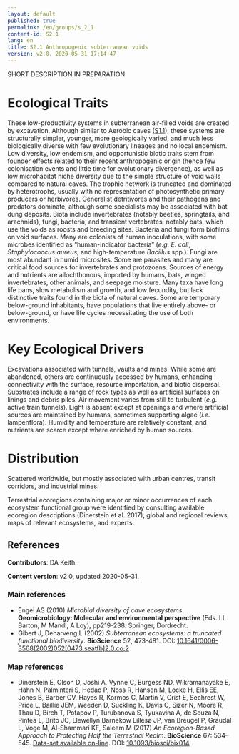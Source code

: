 ```yaml
---
layout: default
published: true
permalink: /en/groups/s_2_1
content-id: S2.1
lang: en
title: S2.1 Anthropogenic subterranean voids
version: v2.0, 2020-05-31 17:14:47
---
```


SHORT DESCRIPTION IN PREPARATION

# Ecological Traits
 
These low-productivity systems in subterranean air-filled voids are created by excavation. Although similar to Aerobic caves ([S1.1](/explore/groups/S1.1)), these systems are structurally simpler, younger, more geologically varied, and much less biologically diverse with few evolutionary lineages and no local endemism. Low diversity, low endemism, and opportunistic biotic traits stem from founder effects related to their recent anthropogenic origin (hence few colonisation events and little time for evolutionary divergence), as well as low microhabitat niche diversity due to the simple structure of void walls compared to natural caves. The trophic network is truncated and dominated by heterotrophs, usually with no representation of photosynthetic primary producers or herbivores. Generalist detritivores and their pathogens and predators dominate, although some specialists may be associated with bat dung deposits. Biota include invertebrates (notably beetles, springtails, and arachnids), fungi, bacteria, and transient vertebrates, notably bats, which use the voids as roosts and breeding sites. Bacteria and fungi form biofilms on void surfaces. Many are colonists of human inoculations, with some microbes identified as “human-indicator bacteria” (<i>e.g.</i> <i>E. coli</i>, <i>Staphylococcus aureus</i>, and high-temperature <i>Bacillus</i> spp.). Fungi are most abundant in humid microsites. Some are parasites and many are critical food sources for invertebrates and protozoans. Sources of energy and nutrients are allochthonous, imported by humans, bats, winged invertebrates, other animals, and seepage moisture. Many taxa have long life pans, slow metabolism and growth, and low fecundity, but lack distinctive traits found in the biota of natural caves. Some are temporary below-ground inhabitants, have populations that live entirely above- or below-ground, or have life cycles necessitating the use of both environments. 
 
# Key Ecological Drivers
 
Excavations associated with tunnels, vaults and mines. While some are abandoned, others are continuously accessed by humans, enhancing connectivity with the surface, resource importation, and biotic dispersal. Substrates include a range of rock types as well as artificial surfaces on linings and debris piles. Air movement varies from still to turbulent (<i>e.g.</i> active train tunnels). Light is absent except at openings and where artificial sources are maintained by humans, sometimes supporting algae (<i>i.e.</i> lampenflora). Humidity and temperature are relatively constant, and nutrients are scarce except where enriched by human sources.
 
# Distribution
 
Scattered worldwide, but mostly associated with urban centres, transit corridors, and industrial mines.

Terrestrial ecoregions containing major or minor occurrences of each ecosystem functional group were identified by consulting available ecoregion descriptions (Dinerstein et al. 2017), global and regional reviews, maps of relevant ecosystems, and experts.

## References

**Contributors**: DA Keith.

**Content version**: v2.0, updated 2020-05-31.

### Main references
* Engel AS  (2010) *Microbial diversity of cave ecosystems*. **Geomicrobiology: Molecular and environmental perspective** (Eds. LL Barton, M Mandl, A Loy), pp219-238. Springer, Dordrecht.
* Gibert J, Deharveng L  (2002) *Subterranean ecosystems: a truncated functional biodiversity*. **BioScience** 52, 473-481. DOI: [10.1641/0006-3568(2002)052[0473:seatfb]2.0.co;2](http://doi.org/10.1641/0006-3568(2002)052[0473:seatfb]2.0.co;2)

### Map references
* Dinerstein E, Olson D, Joshi A, Vynne C, Burgess ND, Wikramanayake E, Hahn N, Palminteri S, Hedao P, Noss R, Hansen M, Locke H, Ellis EE, Jones B, Barber CV, Hayes R, Kormos C, Martin V, Crist E, Sechrest W, Price L, Baillie JEM, Weeden D, Suckling K, Davis C, Sizer N, Moore R, Thau D, Birch T, Potapov P, Turubanova S, Tyukavina A, de Souza N, Pintea L, Brito JC, Llewellyn Barnekow Lillesø JP, van Breugel P, Graudal L, Voge M, Al-Shammari KF, Saleem M  (2017) *An Ecoregion-Based Approach to Protecting Half the Terrestrial Realm*. **BioScience** 67: 534–545. [Data-set available on-line](https://ecoregions2017.appspot.com/). DOI: [10.1093/biosci/bix014](http://doi.org/10.1093/biosci/bix014)


